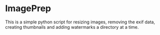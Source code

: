 # ImagePrep
This is a simple python script for resizing images, removing the exif data, creating thumbnails and adding watermarks a directory at a time.
